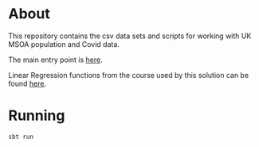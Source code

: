 # About

This repository contains the csv data sets and scripts for working with UK MSOA population and Covid data.

The main entry point is [here](src/main/scala/aaron/DeathsByMSOA.scala).

Linear Regression functions from the course used by this solution can be found [here](src/main/scala/aaron/LinearRegression.scala).

# Running

```aidl
sbt run
```